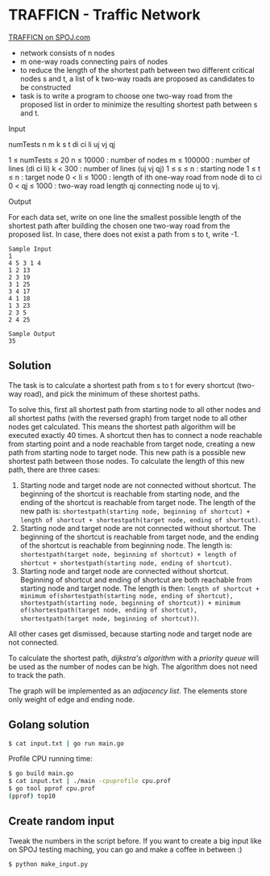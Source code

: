 # TRAFFICN - Traffic Network

[TRAFFICN on SPOJ.com](https://www.spoj.com/problems/TRAFFICN/)

* network consists of n nodes
* m one-way roads connecting pairs of nodes 
* to reduce the length of the shortest path between two different critical nodes s and t, a list of k two-way roads are proposed as candidates to be constructed
* task is to write a program to choose one two-way road from the proposed list in order to minimize the resulting shortest path between s and t.

Input

numTests
n m k s t
di ci li
uj vj qj

1 ≤ numTests ≤ 20
n ≤ 10000 : number of nodes
m ≤ 100000 : number of lines (di ci li)
k < 300 : number of lines (uj vj qj)
1 ≤ s ≤ n : starting node
1 ≤ t ≤ n : target node
0 < li ≤ 1000 : length of ith one-way road from node di to ci
0 < qj ≤ 1000 : two-way road length qj connecting node uj to vj.

Output

For each data set, write on one line the smallest possible length of the shortest path after building the chosen one two-way road from the proposed list. In case, there does not exist a path from s to t, write -1.

```
Sample Input
1
4 5 3 1 4
1 2 13
2 3 19
3 1 25
3 4 17
4 1 18
1 3 23
2 3 5
2 4 25	

Sample Output
35
```

## Solution

The task is to calculate a shortest path from s to t for every shortcut (two-way road), and pick the minimum of these shortest paths.

To solve this, first all shortest path from starting node to all other nodes and all shortest paths (with the reversed graph) from target node to all other nodes get calculated. This means the shortest path algorithm will be executed exactly 40 times. A shortcut then has to connect a node reachable from starting point and a node reachable from target node, creating a new path from starting node to target node. This new path is a possible new shortest path between those nodes. To calculate the length of this new path, there are three cases:

1. Starting node and target node are not connected without shortcut. The beginning of the shortcut is reachable from starting node, and the ending of the shortcut is reachable from target node. The length of the new path is: `shortestpath(starting node, beginning of shortcut) + length of shortcut + shortestpath(target node, ending of shortcut)`.
2. Starting node and target node are not connected without shortcut. The beginning of the shortcut is reachable from target node, and the ending of the shortcut is reachable from beginning node. The length is: `shortestpath(target node, beginning of shortcut) + length of shortcut + shortestpath(starting node, ending of shortcut)`.
3. Starting node and target node are connected without shortcut. Beginning of shortcut and ending of shortcut are both reachable from starting node and target node. The length is then: `length of shortcut + minimum of(shortestpath(starting node, ending of shortcut), shortestpath(starting node, beginning of shortcut)) + minimum of(shortestpath(target node, ending of shortcut), shortestpath(target node, beginning of shortcut))`.

All other cases get dismissed, because starting node and target node are not connected.

To calculate the shortest path, *dijkstra's algorithm* with a *priority queue* will be used as the number of nodes can be high. The algorithm does not need to track the path.

The graph will be implemented as an *adjacency list*. The elements store only weight of edge and ending node.

## Golang solution

```sh
$ cat input.txt | go run main.go
```

Profile CPU running time:

```sh
$ go build main.go
$ cat input.txt | ./main -cpuprofile cpu.prof
$ go tool pprof cpu.prof
(pprof) top10
```

## Create random input

Tweak the numbers in the script before. If you want to create a big input like on SPOJ testing maching, you can go and make a coffee in between :)

```sh
$ python make_input.py
```

